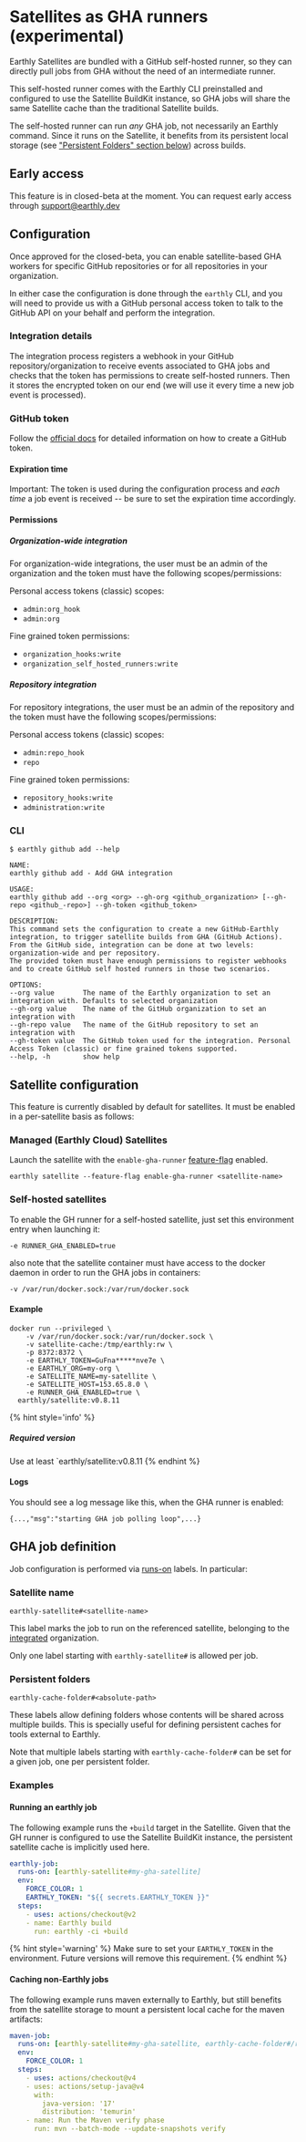 # Satellites as GHA runners (**experimental**)

Earthly Satellites are bundled with a GitHub self-hosted runner, so they can directly pull jobs from GHA without the need of an intermediate runner.

This self-hosted runner comes with the Earthly CLI preinstalled and configured to use the Satellite BuildKit instance, so GHA jobs will share the same Satellite cache than the traditional Satellite builds.

The self-hosted runner can run _any_ GHA job, not necessarily an Earthly command. Since it runs on the Satellite, it benefits from its persistent local storage (see ["Persistent Folders" section below](#persistent-folders)) across builds.

## Early access
This feature is in closed-beta at the moment. You can request early access through support@earthly.dev

## Configuration
Once approved for the closed-beta, you can enable satellite-based GHA workers for specific GitHub repositories or for all repositories in your organization.

In either case the configuration is done through the `earthly` CLI, and you will need to provide us with a GitHub personal access token to talk to the GitHub API on your behalf and perform the integration. 

### Integration details

The integration process registers a webhook in your GitHub repository/organization to receive events associated to GHA jobs and checks that the token has permissions to create self-hosted runners.
Then it stores the encrypted token on our end (we will use it every time a new job event is processed).

### GitHub token
Follow the [official docs](https://docs.github.com/en/authentication/keeping-your-account-and-data-secure/managing-your-personal-access-tokens) for detailed information on how to create a GitHub token.

#### Expiration time
Important: The token is used during the configuration process and _each time_ a job event is received -- be sure to set the expiration time accordingly.

#### Permissions
##### Organization-wide integration
For organization-wide integrations, the user must be an admin of the organization and the token must have the following scopes/permissions:

Personal access tokens (classic) scopes:
- `admin:org_hook`
- `admin:org`

Fine grained token permissions: 
- `organization_hooks:write`
- `organization_self_hosted_runners:write`

##### Repository integration
For repository integrations, the user must be an admin of the repository and the token must have the following scopes/permissions:

Personal access tokens (classic) scopes:
- `admin:repo_hook`
- `repo`

Fine grained token permissions:
- `repository_hooks:write`
- `administration:write`

### CLI

`$ earthly github add --help`

``` 
NAME:
earthly github add - Add GHA integration

USAGE:
earthly github add --org <org> --gh-org <github_organization> [--gh-repo <github_-repo>] --gh-token <github_token>

DESCRIPTION:
This command sets the configuration to create a new GitHub-Earthly integration, to trigger satellite builds from GHA (GitHub Actions).
From the GitHub side, integration can be done at two levels: organization-wide and per repository.
The provided token must have enough permissions to register webhooks and to create GitHub self hosted runners in those two scenarios.

OPTIONS:
--org value       The name of the Earthly organization to set an integration with. Defaults to selected organization
--gh-org value    The name of the GitHub organization to set an integration with
--gh-repo value   The name of the GitHub repository to set an integration with
--gh-token value  The GitHub token used for the integration. Personal Access Token (classic) or fine grained tokens supported.
--help, -h        show help
```

## Satellite configuration
This feature is currently disabled by default for satellites. It must be enabled in a per-satellite basis as follows:

### Managed (Earthly Cloud) Satellites
Launch the satellite with the `enable-gha-runner` [feature-flag](https://docs.earthly.dev/earthly-cloud/satellites/managing#changing-feature-flags) enabled.
```
earthly satellite --feature-flag enable-gha-runner <satellite-name>
``` 

### Self-hosted satellites
To enable the GH runner for a self-hosted satellite, just set this environment entry when launching it:
```
-e RUNNER_GHA_ENABLED=true
```
also note that the satellite container must have access to the docker daemon in order to run the GHA jobs in containers:
```
-v /var/run/docker.sock:/var/run/docker.sock
```

#### Example
```shell
docker run --privileged \
    -v /var/run/docker.sock:/var/run/docker.sock \
    -v satellite-cache:/tmp/earthly:rw \
    -p 8372:8372 \
    -e EARTHLY_TOKEN=GuFna*****nve7e \ 
    -e EARTHLY_ORG=my-org \
    -e SATELLITE_NAME=my-satellite \
    -e SATELLITE_HOST=153.65.8.0 \
    -e RUNNER_GHA_ENABLED=true \
  earthly/satellite:v0.8.11
```
{% hint style='info' %}
##### Required version
Use at least `earthly/satellite:v0.8.11
{% endhint %}

#### Logs
You should see a log message like this, when the GHA runner is enabled: 
```
{...,"msg":"starting GHA job polling loop",...}
```

## GHA job definition
Job configuration is performed via [runs-on](https://docs.github.com/en/actions/using-workflows/workflow-syntax-for-github-actions#jobsjob_idruns-on) labels. In particular:

### Satellite name
```
earthly-satellite#<satellite-name>
```
This label marks the job to run on the referenced satellite, belonging to the [integrated](#cli) organization. 

Only one label starting with `earthly-satellite#` is allowed per job.
### Persistent folders
```
earthly-cache-folder#<absolute-path>
```
These labels allow defining folders whose contents will be shared across multiple builds.
This is specially useful for defining persistent caches for tools external to Earthly. 

Note that multiple labels starting with `earthly-cache-folder#` can be set for a given job, one per persistent folder.

### Examples
#### Running an earthly job
The following example runs the `+build` target in the Satellite. Given that the GH runner is configured to use the Satellite BuildKit instance, the persistent satellite cache is implicitly used here.
```yml
earthly-job:
  runs-on: [earthly-satellite#my-gha-satellite]
  env:
    FORCE_COLOR: 1
    EARTHLY_TOKEN: "${{ secrets.EARTHLY_TOKEN }}"
  steps:
    - uses: actions/checkout@v2
    - name: Earthly build
      run: earthly -ci +build
```
{% hint style='warning' %}
Make sure to set your `EARTHLY_TOKEN` in the environment. Future versions will remove this requirement.
{% endhint %}

#### Caching non-Earthly jobs
The following example runs maven externally to Earthly, but still benefits from the satellite storage to mount a persistent local cache for the maven artifacts:  
```yml
maven-job:
  runs-on: [earthly-satellite#my-gha-satellite, earthly-cache-folder#/root/.m2]
  env:
    FORCE_COLOR: 1
  steps:
    - uses: actions/checkout@v4
    - uses: actions/setup-java@v4
      with:
        java-version: '17'
        distribution: 'temurin'
    - name: Run the Maven verify phase
      run: mvn --batch-mode --update-snapshots verify
```
